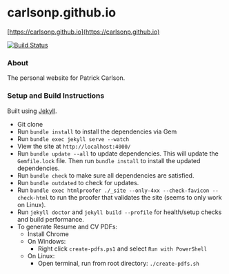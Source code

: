 carlsonp.github.io
==================

[https://carlsonp.github.io](https://carlsonp.github.io)

[![Build Status](https://travis-ci.com/carlsonp/carlsonp.github.io.svg?branch=master)](https://travis-ci.com/carlsonp/carlsonp.github.io)

### About

The personal website for Patrick Carlson.

### Setup and Build Instructions

Built using [Jekyll](https://jekyllrb.com/).

* Git clone
* Run `bundle install` to install the dependencies via Gem
* Run `bundle exec jekyll serve --watch`
* View the site at `http://localhost:4000/`
* Run `bundle update --all` to update dependencies.  This will update the `Gemfile.lock` file.  Then run `bundle install` to install the updated dependencies.
* Run `bundle check` to make sure all dependencies are satisfied.
* Run `bundle outdated` to check for updates.
* Run `bundle exec htmlproofer ./_site --only-4xx --check-favicon --check-html` to run the proofer that validates the site (seems to only work on Linux).
* Run `jekyll doctor` and `jekyll build --profile` for health/setup checks and build performance.
* To generate Resume and CV PDFs:
  * Install Chrome
  * On Windows:
    * Right click `create-pdfs.ps1` and select `Run with PowerShell`
  * On Linux:
    * Open terminal, run from root directory: `./create-pdfs.sh`
